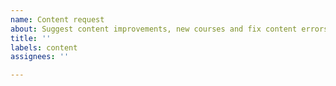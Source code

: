 ```yaml
---
name: Content request
about: Suggest content improvements, new courses and fix content errors.
title: ''
labels: content
assignees: ''

---
```



